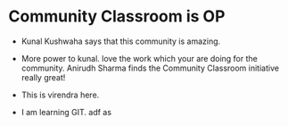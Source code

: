 # Community Classroom is OP

- Kunal Kushwaha says that this community is amazing.
- More power to kunal. love the work which your are doing for the community.
 Anirudh Sharma finds the Community Classroom initiative really great!


- This is virendra here.
- I am learning GIT.
adf as

